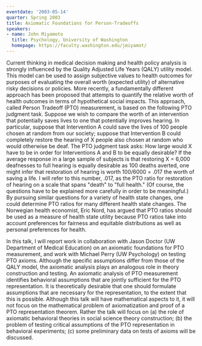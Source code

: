 ```yaml
---
eventdate: '2003-05-14'
quarter: Spring 2003
title: Axiomatic Foundations for Person-Tradeoffs
speakers:
- name: John Miyamoto
  title: Psychology, University of Washington
  homepage: https://faculty.washington.edu/jmiyamot/
---
```

Current thinking in medical decision making and health policy analysis is strongly influenced by the Quality Adjusted Life Years (QALY) utility model. This model can be used to assign subjective values to health outcomes for purposes of evaluating the overall worth (expected utility) of alternative risky decisions or policies. More recently, a fundamentally different approach has been proposed that attempts to quantify the relative worth of health outcomes in terms of hypothetical social impacts. This approach, called Person Tradeoff (PTO) measurement, is based on the following PTO judgment task. Suppose we wish to compare the worth of an intervention that potentially saves lives to one that potentially improves hearing. In particular, suppose that Intervention A could save the lives of 100 people chosen at random from our society; suppose that Intervention B could completely restore the hearing of X people also chosen at random who would otherwise be deaf. The PTO judgment task asks: How large would X have to be in order for Interventions A and B to be equally desirable? If the average response in a large sample of subjects is that restoring X = 6,000 deafnesses to full hearing is equally desirable as 100 deaths averted, one might infer that restoration of hearing is worth 100/6000 = .017 the worth of saving a life. I will refer to this number, .017, as the PTO ratio for restoration of hearing on a scale that spans &quot;death&quot; to &quot;full health.&quot; (Of course, the questions have to be explained more carefully in order to be meaningful.) By pursuing similar questions for a variety of health state changes, one could determine PTO ratios for many different health state changes. The Norwegian health economist, Eric Nord, has argued that PTO ratios should be used as a measure of health state utility because PTO ratios take into account preferences for fairness and equitable distributions as well as personal preferences for health.

In this talk, I will report work in collaboration with Jason Doctor (UW Department of Medical Education) on an axiomatic foundations for PTO measurement, and work with Michael Perry (UW Psychology) on testing PTO axioms. Although the specific assumptions differ from those of the QALY model, the axiomatic analysis plays an analogous role in theory construction and testing. An axiomatic analysis of PTO measurement identifies behavioral assumptions that are jointly sufficient for the PTO representation. It is theoretically desirable that one should formulate assumptions that are necessary for the representation, to the extent that this is possible. Although this talk will have mathematical aspects to it, it will not focus on the mathematical problem of axiomatization and proof of a PTO representation theorem. Rather the talk will focus on (a) the role of axiomatic behavioral theories in social science theory construction; (b) the problem of testing critical assumptions of the PTO representation in behavioral experiments; (c) some preliminary data on tests of axioms will be discussed.